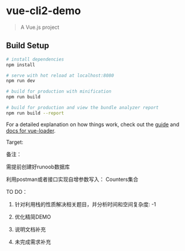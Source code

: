 # vue-cli2-demo

> A Vue.js project

## Build Setup

``` bash
# install dependencies
npm install

# serve with hot reload at localhost:8080
npm run dev

# build for production with minification
npm run build

# build for production and view the bundle analyzer report
npm run build --report
```

For a detailed explanation on how things work, check out the [guide](http://vuejs-templates.github.io/webpack/) and [docs for vue-loader](http://vuejs.github.io/vue-loader).

Target:
<!-- 轻文化，简约实用，偏数据分析 -->

备注：

需提前创建好runoob数据库

利用postman或者接口实现自增参数写入： Counters集合


TO DO：
1) 针对利用栈的性质解决相关题目，并分析时间和空间复杂度: -1

2) 优化精简DEMO

3) 说明文档补充

4) 未完成需求补充